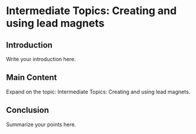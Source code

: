 # Intermediate Topics: Creating and using lead magnets

## Introduction

Write your introduction here.

## Main Content

Expand on the topic: Intermediate Topics: Creating and using lead magnets.

## Conclusion

Summarize your points here.